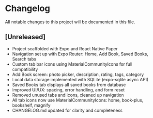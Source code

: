 # Changelog

All notable changes to this project will be documented in this file.

## [Unreleased]

- Project scaffolded with Expo and React Native Paper
- Navigation set up with Expo Router: Home, Add Book, Saved Books, Search tabs
- Custom tab bar icons using MaterialCommunityIcons for full compatibility
- Add Book screen: photo picker, description, rating, tags, category
- Local data storage implemented with SQLite (expo-sqlite async API)
- Saved Books tab displays all saved books from database
- Improved UI/UX: spacing, error handling, and form reset
- Removed unused tabs and icons, cleaned up navigation
- All tab icons now use MaterialCommunityIcons: home, book-plus, bookshelf, magnify
- CHANGELOG.md updated for clarity and completeness
